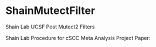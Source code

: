 # ShainMutectFilter
Shain Lab UCSF Post Mutect2 Filters

Shain Lab Procedure for cSCC Meta Analysis Project
Paper: 

